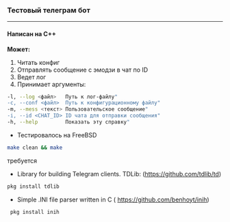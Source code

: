 ### Тестовый телеграм бот
----------
#### Написан на C++
**Может:**
1. Читать конфиг
2. Отправлять сообщение с эмодзи в чат по ID
3. Ведет лог
4. Принимает аргументы:
```bash
-l, --log <файл>   Путь к лог-файлу"
-c, --conf <файл>  Путь к конфигурационному файлу"
-m, --mess <текст> Пользовательское сообщение"
-i, --id <CHAT_ID> ID чата для отправки сообщения"
-h, --help         Показать эту справку"
```
* Тестировалось на FreeBSD
```bash
make clean && make
```
требуется
* Library for building Telegram clients. TDLib: (https://github.com/tdlib/td)
 ```bash
pkg install tdlib
```
 * Simple .INI file parser written in C ( https://github.com/benhoyt/inih)
```bash
 pkg install inih
```
